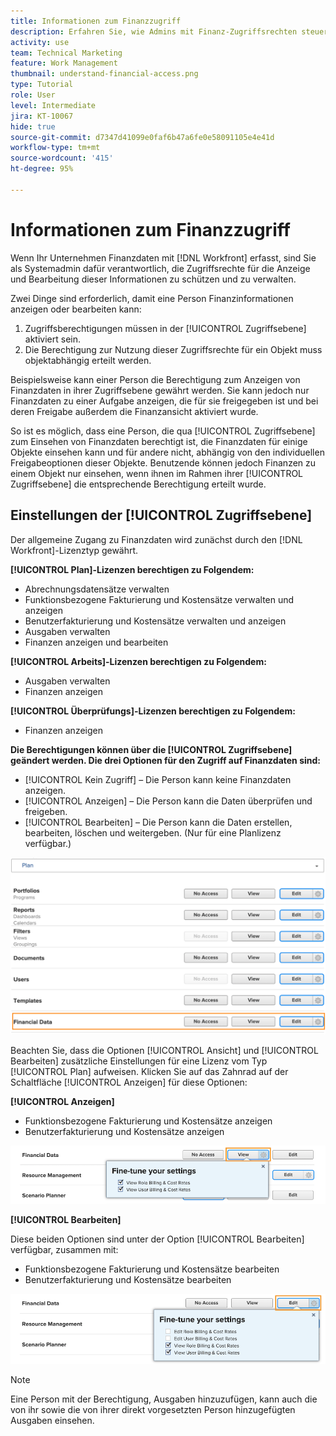 ```yaml
---
title: Informationen zum Finanzzugriff
description: Erfahren Sie, wie Admins mit Finanz-Zugriffsrechten steuern können, wer die in Workfront verfolgten Finanzinformationen anzeigen und bearbeiten kann.
activity: use
team: Technical Marketing
feature: Work Management
thumbnail: understand-financial-access.png
type: Tutorial
role: User
level: Intermediate
jira: KT-10067
hide: true
source-git-commit: d7347d41099e0faf6b47a6fe0e58091105e4e41d
workflow-type: tm+mt
source-wordcount: '415'
ht-degree: 95%

---
```


# Informationen zum Finanzzugriff

Wenn Ihr Unternehmen Finanzdaten mit [!DNL Workfront] erfasst, sind Sie als Systemadmin dafür verantwortlich, die Zugriffsrechte für die Anzeige und Bearbeitung dieser Informationen zu schützen und zu verwalten.

Zwei Dinge sind erforderlich, damit eine Person Finanzinformationen anzeigen oder bearbeiten kann:

1. Zugriffsberechtigungen müssen in der [!UICONTROL Zugriffsebene] aktiviert sein.
2. Die Berechtigung zur Nutzung dieser Zugriffsrechte für ein Objekt muss objektabhängig erteilt werden.

Beispielsweise kann einer Person die Berechtigung zum Anzeigen von Finanzdaten in ihrer Zugriffsebene gewährt werden. Sie kann jedoch nur Finanzdaten zu einer Aufgabe anzeigen, die für sie freigegeben ist und bei deren Freigabe außerdem die Finanzansicht aktiviert wurde.

So ist es möglich, dass eine Person, die qua [!UICONTROL Zugriffsebene] zum Einsehen von Finanzdaten berechtigt ist, die Finanzdaten für einige Objekte einsehen kann und für andere nicht, abhängig von den individuellen Freigabeoptionen dieser Objekte. Benutzende können jedoch Finanzen zu einem Objekt nur einsehen, wenn ihnen im Rahmen ihrer [!UICONTROL Zugriffsebene] die entsprechende Berechtigung erteilt wurde.

## Einstellungen der [!UICONTROL Zugriffsebene]

Der allgemeine Zugang zu Finanzdaten wird zunächst durch den [!DNL Workfront]-Lizenztyp gewährt.

**[!UICONTROL Plan]-Lizenzen berechtigen zu Folgendem:**

* Abrechnungsdatensätze verwalten
* Funktionsbezogene Fakturierung und Kostensätze verwalten und anzeigen
* Benutzerfakturierung und Kostensätze verwalten und anzeigen
* Ausgaben verwalten
* Finanzen anzeigen und bearbeiten

**[!UICONTROL Arbeits]-Lizenzen berechtigen zu Folgendem:**

* Ausgaben verwalten
* Finanzen anzeigen

**[!UICONTROL Überprüfungs]-Lizenzen berechtigen zu Folgendem:**

* Finanzen anzeigen

**Die Berechtigungen können über die [!UICONTROL Zugriffsebene] geändert werden. Die drei Optionen für den Zugriff auf Finanzdaten sind:**

* [!UICONTROL Kein Zugriff] – Die Person kann keine Finanzdaten anzeigen.
* [!UICONTROL Anzeigen] – Die Person kann die Daten überprüfen und freigeben.
* [!UICONTROL Bearbeiten] – Die Person kann die Daten erstellen, bearbeiten, löschen und weitergeben. (Nur für eine Planlizenz verfügbar.)

![Ein Bild mit allgemeinen Finanzdatenoptionen in einer Zugriffsebene](assets/setting-up-finances-8.png)

Beachten Sie, dass die Optionen [!UICONTROL Ansicht] und [!UICONTROL Bearbeiten] zusätzliche Einstellungen für eine Lizenz vom Typ [!UICONTROL Plan] aufweisen. Klicken Sie auf das Zahnrad auf der Schaltfläche [!UICONTROL Anzeigen] für diese Optionen:

**[!UICONTROL Anzeigen]**

* Funktionsbezogene Fakturierung und Kostensätze anzeigen
* Benutzerfakturierung und Kostensätze anzeigen

![Ein Bild mit den Optionen zum Anzeigen der Finanzdaten in einer Zugriffsebene](assets/setting-up-finances-9.png)

**[!UICONTROL Bearbeiten]**

Diese beiden Optionen sind unter der Option [!UICONTROL Bearbeiten] verfügbar, zusammen mit:

* Funktionsbezogene Fakturierung und Kostensätze bearbeiten
* Benutzerfakturierung und Kostensätze bearbeiten

![Ein Bild mit den Bearbeitungsoptionen für Finanzdaten in einer Zugriffsebene](assets/setting-up-finances-10.png)

>[!NOTE]
>
>Eine Person mit der Berechtigung, Ausgaben hinzuzufügen, kann auch die von ihr sowie die von ihrer direkt vorgesetzten Person hinzugefügten Ausgaben einsehen.
